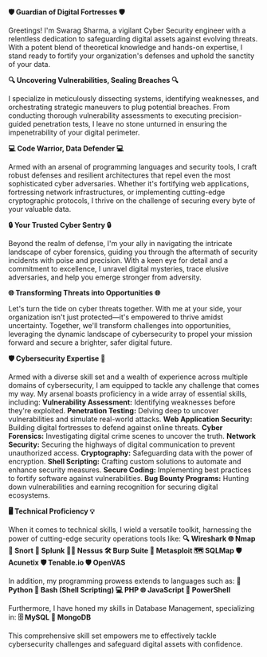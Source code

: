 **🛡️ Guardian of Digital Fortresses 🛡️**

Greetings! I'm Swarag Sharma, a vigilant Cyber Security engineer with a relentless dedication to safeguarding digital assets against evolving threats. With a potent blend of theoretical knowledge and hands-on expertise, I stand ready to fortify your organization's defenses and uphold the sanctity of your data.

**🔍 Uncovering Vulnerabilities, Sealing Breaches 🔍**

I specialize in meticulously dissecting systems, identifying weaknesses, and orchestrating strategic maneuvers to plug potential breaches. From conducting thorough vulnerability assessments to executing precision-guided penetration tests, I leave no stone unturned in ensuring the impenetrability of your digital perimeter.

**💻 Code Warrior, Data Defender 💻**

Armed with an arsenal of programming languages and security tools, I craft robust defenses and resilient architectures that repel even the most sophisticated cyber adversaries. Whether it's fortifying web applications, fortressing network infrastructures, or implementing cutting-edge cryptographic protocols, I thrive on the challenge of securing every byte of your valuable data.

**🔒 Your Trusted Cyber Sentry 🔒**

Beyond the realm of defense, I'm your ally in navigating the intricate landscape of cyber forensics, guiding you through the aftermath of security incidents with poise and precision. With a keen eye for detail and a commitment to excellence, I unravel digital mysteries, trace elusive adversaries, and help you emerge stronger from adversity.

**🌐 Transforming Threats into Opportunities 🌐**

Let's turn the tide on cyber threats together. With me at your side, your organization isn't just protected—it's empowered to thrive amidst uncertainty. Together, we'll transform challenges into opportunities, leveraging the dynamic landscape of cybersecurity to propel your mission forward and secure a brighter, safer digital future.

**🛡️ Cybersecurity Expertise 🚀**

Armed with a diverse skill set and a wealth of experience across multiple domains of cybersecurity, I am equipped to tackle any challenge that comes my way. My arsenal boasts proficiency in a wide array of essential skills, including:
**Vulnerability Assessment:** Identifying weaknesses before they're exploited.
**Penetration Testing:** Delving deep to uncover vulnerabilities and simulate real-world attacks.
**Web Application Security:** Building digital fortresses to defend against online threats.
**Cyber Forensics:** Investigating digital crime scenes to uncover the truth.
**Network Security:** Securing the highways of digital communication to prevent unauthorized access.
**Cryptography:** Safeguarding data with the power of encryption.
**Shell Scripting:** Crafting custom solutions to automate and enhance security measures.
**Secure Coding:** Implementing best practices to fortify software against vulnerabilities.
**Bug Bounty Programs:** Hunting down vulnerabilities and earning recognition for securing digital ecosystems.

**🖥️ Technical Proficiency 💡**

When it comes to technical skills, I wield a versatile toolkit, harnessing the power of cutting-edge security operations tools like:
**🔍 Wireshark
🌐 Nmap
🚨 Snort
💼 Splunk
🕵️‍♂️ Nessus
🛠️ Burp Suite
🔐 Metasploit
🗺️ SQLMap
🛡️ Acunetix
🛡️ Tenable.io
🛡️ OpenVAS**

In addition, my programming prowess extends to languages such as:
**🐍 Python
🐚 Bash (Shell Scripting)
💻 PHP
🌐 JavaScript
💼 PowerShell**

Furthermore, I have honed my skills in Database Management, specializing in:
**🗄️ MySQL
🍃 MongoDB**

This comprehensive skill set empowers me to effectively tackle cybersecurity challenges and safeguard digital assets with confidence.
